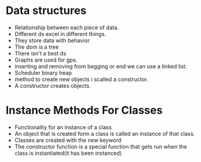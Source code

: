 # Data structures
- Relationship between each piece of data.
- Different ds excel in different things.
- They store data with behavior 
- The dom is a tree
- There isn't a best ds
- Graphs are used for gps.
- inserting and removing from begging or end we can use a linked list.
- Scheduler binary heap
- method to create new objects i scalled a constructor. 
- A constructor creates objects.

# Instance Methods For Classes
- Functionality for an instance of a class
- An object that is created form a class is called an instance of that class.
- Classes are created with the new keyword
- The constructor function is a special function that gets run when the class is instantiated(it has been instanced)